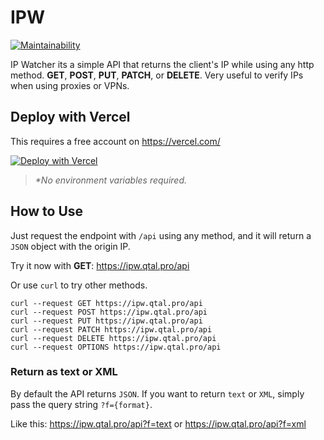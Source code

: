 # IPW

[![Maintainability](https://api.codeclimate.com/v1/badges/dba35aa2cf2c45f20d2e/maintainability)](https://codeclimate.com/github/juanpujol/ipw/maintainability)

IP Watcher its a simple API that returns the client's IP while using any http method. **GET**, **POST**, **PUT**, **PATCH**, or **DELETE**. Very useful to verify IPs when using proxies or VPNs.

## Deploy with Vercel

This requires a free account on https://vercel.com/

[![Deploy with Vercel](https://vercel.com/button)](https://vercel.com/import/git?s=https%3A%2F%2Fgithub.com%2Fjuanpujol%2Fipw&project-name=ipw&repository-name=ipw)

> _*No environment variables required._

## How to Use

Just request the endpoint with `/api` using any method, and it will return a `JSON` object with the origin IP.

Try it now with **GET**: https://ipw.qtal.pro/api

Or use `curl` to try other methods.

```
curl --request GET https://ipw.qtal.pro/api
curl --request POST https://ipw.qtal.pro/api
curl --request PUT https://ipw.qtal.pro/api
curl --request PATCH https://ipw.qtal.pro/api
curl --request DELETE https://ipw.qtal.pro/api
curl --request OPTIONS https://ipw.qtal.pro/api
```

### Return as text or XML

By default the API returns `JSON`. If you want to return `text` or `XML`, simply pass the query string `?f={format}`.

Like this: https://ipw.qtal.pro/api?f=text or https://ipw.qtal.pro/api?f=xml
